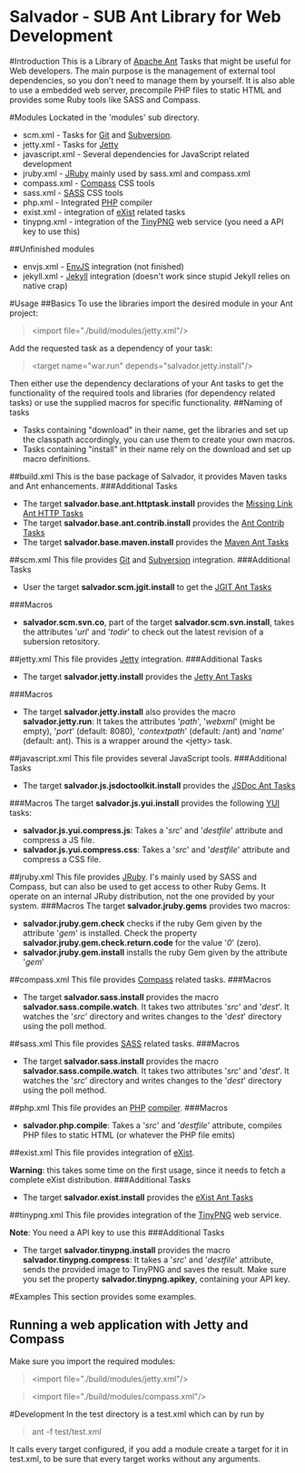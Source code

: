Salvador - SUB Ant Library for Web Development
==============================================

#Introduction
This is a Library of [Apache Ant](http://ant.apache.org/) Tasks that might be useful for Web developers. The main purpose is the management of external tool dependencies, so you don't need to manage them by yourself. It is also able to use a embedded web server, precompile PHP files to static HTML and provides some Ruby tools like SASS and Compass.

#Modules
Lockated in the 'modules' sub directory.
* scm.xml - Tasks for [Git](http://git-scm.com/) and [Subversion](http://subversion.tigris.org/).
* jetty.xml - Tasks for [Jetty](http://jetty.codehaus.org/jetty/)
* javascript.xml - Several dependencies for JavaScript related development
* jruby.xml - [JRuby](http://jruby.org/) mainly used by sass.xml and compass.xml
* compass.xml - [Compass](http://compass-style.org/) CSS tools
* sass.xml - [SASS](http://sass-lang.com/) CSS tools
* php.xml - Integrated [PHP](http://quercus.caucho.com/) compiler
* exist.xml - integration of [eXist](http://www.exist-db.org/exist/apps/homepage/index.html) related tasks
* tinypng.xml - integration of the [TinyPNG](http://tinypng.org/) web service (you need a API key to use this)

##Unfinished modules
* envjs.xml - [EnvJS](https://github.com/envjs/env-js) integration (not finished)
* jekyll.xml - [Jekyll](https://github.com/mojombo/jekyll) integration (doesn't work since stupid Jekyll relies on native crap)

#Usage
##Basics
To use the libraries import the desired module in your Ant project:

>&lt;import file=&quot;./build/modules/jetty.xml&quot;/&gt; 

Add the requested task as a dependency of your task:
>  &lt;target name=&quot;war.run&quot; depends=&quot;salvador.jetty.install&quot;/&gt;

Then either use the dependency declarations of your Ant tasks to get the functionality of the required tools and libraries (for dependency related tasks) or use the supplied macros for specific functionality.
##Naming of tasks
* Tasks containing "download" in their name, get the libraries and set up the classpath accordingly, you can use them to create your own macros.
* Tasks containing "install" in their name rely on the download and set up macro definitions.

##build.xml
This is the base package of Salvador, it provides Maven tasks and Ant enhancements.
###Additional Tasks
* The target **salvador.base.ant.httptask.install** provides the [Missing Link Ant HTTP Tasks](http://code.google.com/p/missing-link/)
* The target **salvador.base.ant.contrib.install** provides the [Ant Contrib Tasks](http://ant-contrib.sourceforge.net/)
* The target **salvador.base.maven.install** provides the [Maven Ant Tasks](http://maven.apache.org/ant-tasks/)

##scm.xml
This file provides [Git](http://git-scm.com/) and [Subversion](http://subversion.tigris.org/) integration.
###Additional Tasks
* User the target **salvador.scm.jgit.install** to get the [JGIT Ant Tasks](http://wiki.eclipse.org/JGit/User_Guide#Ant_Tasks)

###Macros
* **salvador.scm.svn.co**, part of the target  **salvador.scm.svn.install**, takes the attributes '*url*' and '*todir*' to check out the latest revision of a subersion retository.

##jetty.xml
This file provides [Jetty](http://jetty.codehaus.org/jetty/) integration.
###Additional Tasks
* The target **salvador.jetty.install** provides the [Jetty Ant Tasks](http://docs.codehaus.org/display/JETTY/Ant+Jetty+Plugin)

###Macros
* The target **salvador.jetty.install** also provides the macro **salvador.jetty.run**: It takes the attributes '*path*', '*webxml*' (might be empty), '*port*' (default: 8080), '*contextpath*' (default: /ant) and '*name*' (default: ant). This is a wrapper around the &lt;jetty&gt; task.

##javascript.xml
This file provides several JavaScript tools.
###Additional Tasks
* The target **salvador.js.jsdoctoolkit.install** provides the [JSDoc Ant Tasks](https://github.com/ironsidevsquincy/jsdoc-toolkit-ant-task)

###Macros
The target **salvador.js.yui.install** provides the following [YUI](http://yuilibrary.com/) tasks: 
* **salvador.js.yui.compress.js**: Takes a '*src*' and '*destfile*' attribute and compress a JS file.
* **salvador.js.yui.compress.css**: Takes a '*src*' and '*destfile*' attribute and compress a CSS file.

##jruby.xml
This file provides [JRuby](http://jruby.org/). I's mainly used by SASS and Compass, but can also be used to get access to other Ruby Gems. It operate on an internal JRuby distribution, not the one provided by your system.
###Macros
The target **salvador.jruby.gems** provides two macros:
* **salvador.jruby.gem.check** checks if the ruby Gem given by the attribute '*gem*' is installed. Check the property **salvador.jruby.gem.check.return.code** for the value '*0*' (zero).
* **salvador.jruby.gem.install** installs the ruby Gem given by the attribute '*gem*'

##compass.xml
This file provides [Compass](http://compass-style.org/) related tasks.
###Macros
* The target **salvador.sass.install** provides the macro **salvador.sass.compile.watch**. It takes two attributes '*src*' and '*dest*'. It watches the '*src*' directory and writes changes to the '*dest*' directory using the poll method.

##sass.xml
This file provides [SASS](http://sass-lang.com/) related tasks.
###Macros
* The target **salvador.sass.install** provides the macro **salvador.sass.compile.watch**. It takes two attributes '*src*' and '*dest*'. It watches the '*src*' directory and writes changes to the '*dest*' directory using the poll method. 

##php.xml
This file provides an [PHP](http://php.net/) [compiler](http://quercus.caucho.com/).
###Macros
* **salvador.php.compile**: Takes a '*src*' and '*destfile*' attribute, compiles PHP files to static HTML (or whatever the PHP file emits)

##exist.xml
This file provides integration of [eXist](http://www.exist-db.org/exist/apps/homepage/index.html).

**Warning**: this takes some time on the first usage, since it needs to fetch a complete eXist distribution.
###Additional Tasks
* The target **salvador.exist.install** provides the [eXist Ant Tasks](http://www.exist-db.org/exist/apps/doc/ant-tasks.xml) 

##tinypng.xml
This file provides integration of the [TinyPNG](http://tinypng.org/) web service.

**Note**: You need a API key to use this
###Additional Tasks
* The target **salvador.tinypng.install** provides the macro **salvador.tinypng.compress**: It takes a '*src*' and '*destfile*' attribute, sends the provided image to TinyPNG and saves the result. Make sure you set the property **salvador.tinypng.apikey**, containing your API key.

#Examples
This section provides some examples.
## Running a web application with Jetty and Compass
Make sure you import the required modules:
>&lt;import file=&quot;./build/modules/jetty.xml&quot;/&gt;

>&lt;import file=&quot;./build/modules/compass.xml&quot;/&gt;

#Development
In the test directory is a test.xml which can by run by
>ant -f test/test.xml

It calls every target configured, if you add a module create a target for it in test.xml, to be sure that every target works without any arguments. 